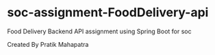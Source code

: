 # soc-assignment-FoodDelivery-api
Food Delivery Backend API assignment using Spring Boot for soc 

Created By Pratik Mahapatra
